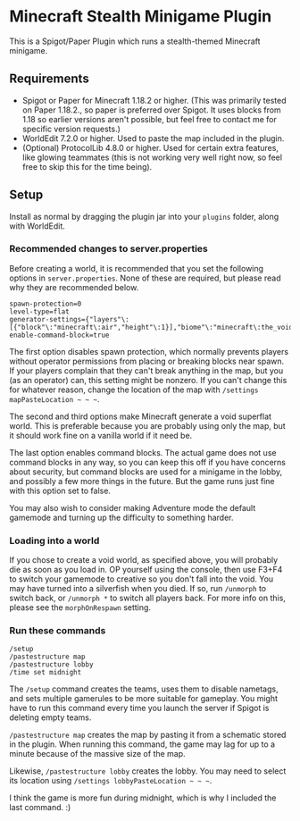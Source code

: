 # Minecraft Stealth Minigame Plugin

This is a Spigot/Paper Plugin which runs a stealth-themed Minecraft minigame.

## Requirements

- Spigot or Paper for Minecraft 1.18.2 or higher.
(This was primarily tested on Paper 1.18.2., so paper is preferred over Spigot.
It uses blocks from 1.18 so earlier versions aren't possible, but feel free to contact me for
specific version requests.)
- WorldEdit 7.2.0 or higher. Used to paste the map included in the plugin.
- (Optional) ProtocolLib 4.8.0 or higher. Used for certain extra features, like glowing teammates
  (this is not working very well right now, so feel free to skip this for the time being).

## Setup

Install as normal by dragging the plugin jar into your `plugins` folder, along with WorldEdit.

### Recommended changes to server.properties

Before creating a world, it is recommended that you set the following options in `server.properties`.
None of these are required, but please read why they are recommended below.
```
spawn-protection=0
level-type=flat
generator-settings={"layers"\:[{"block"\:"minecraft\:air","height"\:1}],"biome"\:"minecraft\:the_void"}
enable-command-block=true
```

The first option disables spawn protection, which normally prevents players without operator permissions
from placing or breaking blocks near spawn. If your players complain that they can't break anything in
the map, but you (as an operator) can, this setting might be nonzero. If you can't change this for whatever
reason, change the location of the map with `/settings mapPasteLocation ~ ~ ~`.

The second and third options make Minecraft generate a void superflat world. This is preferable because
you are probably using only the map, but it should work fine on a vanilla world if it need be.

The last option enables command blocks. The actual game does not use command blocks in any way, so you can
keep this off if you have concerns about security, but command blocks are used for a minigame in the lobby,
and possibly a few more things in the future. But the game runs just fine with this option set to false.

You may also wish to consider making Adventure mode the default gamemode and turning up the difficulty
to something harder.

### Loading into a world

If you chose to create a void world, as specified above, you will probably die as soon as you load in.
OP yourself using the console, then use F3+F4 to switch your gamemode to creative so you don't fall into
the void. You may have turned into a silverfish when you died. If so, run `/unmorph` to switch back, or
`/unmorph *` to switch all players back. For more info on this, please see the `morphOnRespawn` setting.

### Run these commands

```
/setup
/pastestructure map
/pastestructure lobby
/time set midnight
```

The `/setup` command creates the teams, uses them to disable nametags, and sets multiple gamerules
to be more suitable for gameplay. You might have to run this command every time you launch the server
if Spigot is deleting empty teams.

`/pastestructure map` creates the map by pasting it from a schematic stored in the plugin. When running
this command, the game may lag for up to a minute because of the massive size of the map.

Likewise, `/pastestructure lobby` creates the lobby. You may need to select its location using
`/settings lobbyPasteLocation ~ ~ ~`.

I think the game is more fun during midnight, which is why I included the last command. :)
